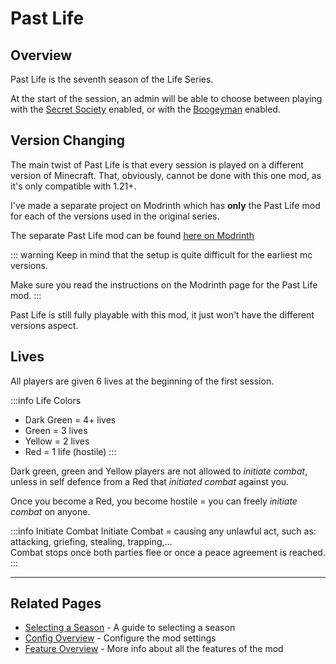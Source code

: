 # Past Life

## Overview

Past Life is the seventh season of the Life Series.

At the start of the session, an admin will be able to choose between playing with the [Secret Society](/features/secret-society) enabled, or with the [Boogeyman](/features/boogeyman) enabled.

## Version Changing
The main twist of Past Life is that every session is played on a different version of Minecraft. That, obviously, cannot be done with this one mod, as it's only compatible with 1.21+.

I've made a separate project on Modrinth which has **only** the Past Life mod for each of the versions used in the original series.

The separate Past Life mod can be found [here on Modrinth](https://modrinth.com/mod/past-life)

::: warning
Keep in mind that the setup is quite difficult for the earliest mc versions.

Make sure you read the instructions on the Modrinth page for the Past Life mod.
:::

Past Life is still fully playable with this mod, it just won't have the different versions aspect.

## Lives
All players are given 6 lives at the beginning of the first session.

:::info Life Colors
- Dark Green = 4+ lives
- Green = 3 lives
- Yellow = 2 lives
- Red = 1 life (hostile)
  :::

Dark green, green and Yellow players are not allowed to *initiate combat*, unless in self defence from a Red that *initiated combat* against you.

Once you become a Red, you become hostile = you can freely *initiate combat* on anyone.

:::info Initiate Combat
Initiate Combat = causing any unlawful act, such as: attacking, griefing, stealing, trapping,...<br>
Combat stops once both parties flee or once a peace agreement is reached.
:::

---

## Related Pages

- [Selecting a Season](/guide/selecting-season) - A guide to selecting a season
- [Config Overview](/config/overview) - Configure the mod settings
- [Feature Overview](/features/overview) - More info about all the features of the mod
